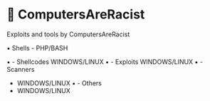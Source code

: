 # :ghost: ComputersAreRacist
Exploits and tools by ComputersAreRacist

:black_small_square: Shells - PHP/BASH

:black_small_square: - Shellcodes
 WINDOWS/LINUX
:black_small_square: - Exploits
 WINDOWS/LINUX
:black_small_square: - Scanners
- WINDOWS/LINUX
:black_small_square: - Others
- WINDOWS/LINUX
